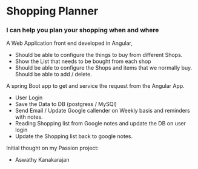 # Shopping Planner

### I can help you plan your shopping when and where

A Web Application front end developed in Angular, 

* Should be able to configure the things to buy from different Shops.
* Show the List that needs to be bought from each shop
* Should be able to configure the Shops and items that we normally buy. Should be able to add / delete.

A spring Boot app to get and service the request from the Angular App.

* User Login
* Save the Data to DB (postgress / MySQl)
* Send Email / Update Google callender on Weekly basis and reminders with notes.
* Reading Shopping list from Google notes and update the DB on user login
* Update the Shopping list back to google notes.

Initial thought on my Passion project:
* Aswathy Kanakarajan
